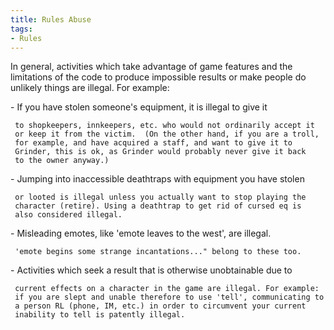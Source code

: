```yaml
---
title: Rules Abuse
tags:
- Rules
---
```


In general, activities which take advantage of game features and the
limitations of the code to produce impossible results or make people do
unlikely things are illegal. For example:

\- If you have stolen someone's equipment, it is illegal to give it

` to shopkeepers, innkeepers, etc. who would not ordinarily accept it`
` or keep it from the victim.  (On the other hand, if you are a troll,`
` for example, and have acquired a staff, and want to give it to`
` Grinder, this is ok, as Grinder would probably never give it back`
` to the owner anyway.)`

\- Jumping into inaccessible deathtraps with equipment you have stolen

` or looted is illegal unless you actually want to stop playing the`
` character (retire). Using a deathtrap to get rid of cursed eq is`
` also considered illegal.`

\- Misleading emotes, like 'emote leaves to the west', are illegal.

` 'emote begins some strange incantations..." belong to these too.`

\- Activities which seek a result that is otherwise unobtainable due to

` current effects on a character in the game are illegal. For example:`
` if you are slept and unable therefore to use 'tell', communicating to`
` a person RL (phone, IM, etc.) in order to circumvent your current`
` inability to tell is patently illegal.`
